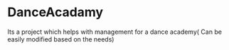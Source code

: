 # DanceAcadamy
Its a project which helps with management for a dance academy( Can be easily modified based on the needs) 
